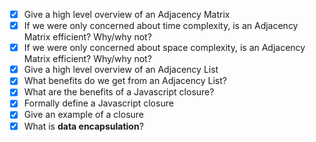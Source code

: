 
- [x] Give a high level overview of an Adjacency Matrix
- [x] If we were only concerned about time complexity, is an Adjacency Matrix efficient? Why/why not? 
- [x] If we were only concerned about space complexity, is an Adjacency Matrix efficient? Why/why not?
- [x] Give a high level overview of an Adjacency List
- [x] What benefits do we get from an Adjacency List?
- [x] What are the benefits of a Javascript closure?
- [x] Formally define a Javascript closure
- [x] Give an example of a closure
- [x] What is **data encapsulation**?